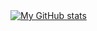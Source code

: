 

</br></br>
[![My GitHub stats](https://github-readme-stats.vercel.app/api?username=Cthj1234)](https://github.com/Cthj1234/github-readme-stats)
